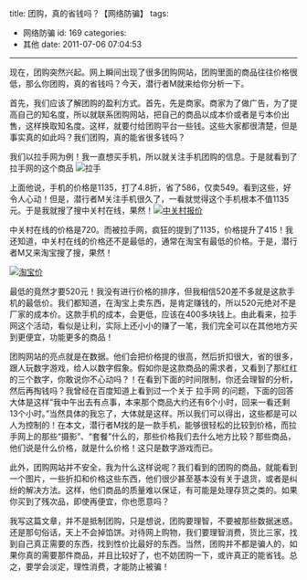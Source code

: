 title: 团购，真的省钱吗？【网络防骗】
tags:
  - 网络防骗
id: 169
categories:
  - 其他
date: 2011-07-06 07:04:53
---

现在，团购突然兴起。网上瞬间出现了很多团购网站，团购里面的商品往往价格很低，那么你团购，真的省钱吗？今天，潜行者M就来给你分析一下。

首先，我们应该了解团购的盈利方式。首先，先是商家。商家为了做广告，为了提高自己的知名度，所以就联系团购网站，把自己的商品以成本价或者是亏本价出售，这样换取知名度。这样，就要付给团购平台一些钱。这些大家都很清楚，但是事实真的如此吗？我们团购，真的能省很多钱吗？

我们以拉手网为例！我一直想买手机，所以就关注手机团购的信息。于是就看到了拉手网的这个商品
![](http://qxzm-img.b0.upaiyun.com/blog/2011/07/12333312312.jpg "拉手")

上面他说，手机的价格是1135，打了4.8折，省了586，仅卖549。看到这些，好令人心动！但是，潜行者M关注手机很久了，一看就觉得这个手机根本不值1135元。于是我就搜了搜中关村在线，果然！[![](http://qxzm-img.b0.upaiyun.com/blog/2011/07/5435435.jpg "中关村报价")](http://qxzm-img.b0.upaiyun.com/blog/2011/07/5435435.jpg)

中关村在线的价格是720。而被拉手网，疯狂的提到了1135，价格提升了415！我还知道，中关村在线的价格还不是最低的，通常在淘宝有最低的价格。于是，潜行者M又来淘宝搜了搜，果然！

[![](http://qxzm-img.b0.upaiyun.com/blog/2011/07/5435435435435435.jpg "淘宝价")](http://qxzm-img.b0.upaiyun.com/blog/2011/07/5435435435435435.jpg)

最低的竟然才要520元！我没有进行价格的排序，但我相信520差不多就是这款手机的最低价。我们都知道，在淘宝上卖东西，是肯定赚钱的，所以520元绝对不是厂家的成本价。这款手机的成本，会更低，应该在400多块钱上。由此看来，拉手网这个活动，看似是让利，实际上还小小的赚了一笔，我们完全可以在其他地方买到更便宜，功能更多的商品！

团购网站的亮点就是在数据。他们会把价格提的很高，然后折扣很大，省的很多，跟人玩数字游戏，给人以数字假象。假如你是这款商品的需求者，又看到了那红红的三个数字，你敢说你不心动吗？！在看到下面的时间限制，你还会理智的分析，然后再掏钱吗？我曾经在百度知道上看到过一个关于 拉手网 的问题，下面的回答大体是这样”我中午出去有点事，本来那个商品大约还有6个小时，回来一看还剩13个小时。”当然具体的我忘了，大体就是这样。所以我们可以得出，这些都是可以人为控制的！在本文，潜行者M找的是一款手机，能够很轻松的比较到价格，而拉手网上的那些“摄影”、“套餐”什么的，那些价格我们去什么地方比较？那些商品，他们说是什么价格，就是什么价格！这只是数字游戏而已。

此外，团购网站并不安全，我为什么这样说呢？我们看到的团购的商品，就能看到一个图片，一些折扣和价格这些东西，他们很少甚至基本没有关于退货，或者是纠纷的解决方法。这样，他们商品的质量难以保证，有可能是处理存货之类的。如果你买到了残次品，即使再便宜，你也愿意吗？

我写这篇文章，并不是抵制团购，只是想说，团购要理智，不要被那些数据迷惑。还是那句俗话，天上不会掉馅饼。对待网上购物，我们要理智消费，货比三家，找到自己真正需要的东西，找到性价比最好的东西。当然，团购并不都是骗人的，如果你真的需要那件商品，并且比较好了，也不妨团购一下，或许真正的能省钱。总之，要学会淡定，理性消费，才能防止被骗！